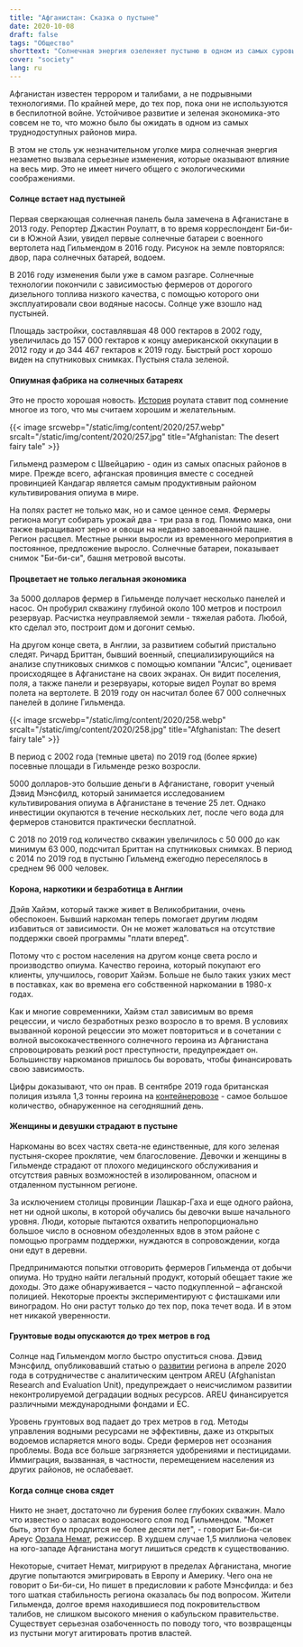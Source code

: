 ```yaml
---
title: "Афганистан: Сказка о пустыне"
date: 2020-10-08
draft: false
tags: "Общество"
shorttext: "Солнечная энергия озеленяет пустыню в одном из самых суровых районов в мире. Это только частично хорошая новость."
cover: "society"
lang: ru
---
```


Афганистан известен террором и талибами, а не подрывными технологиями. По крайней мере, до тех пор, пока они не используются в беспилотной войне. Устойчивое развитие и зеленая экономика-это совсем не то, что можно было бы ожидать в одном из самых труднодоступных районов мира.

В этом не столь уж незначительном уголке мира солнечная энергия незаметно вызвала серьезные изменения, которые оказывают влияние на весь мир. Это не имеет ничего общего с экологическими соображениями.

#### Солнце встает над пустыней

Первая сверкающая солнечная панель была замечена в Афганистане в 2013 году. Репортер Джастин Роулатт, в то время корреспондент Би-би-си в Южной Азии, увидел первые солнечные батареи с военного вертолета над Гильмендом в 2016 году. Рисунок на земле повторялся: двор, пара солнечных батарей, водоем.

В 2016 году изменения были уже в самом разгаре. Солнечные технологии покончили с зависимостью фермеров от дорогого дизельного топлива низкого качества, с помощью которого они эксплуатировали свои водяные насосы. Солнце уже взошло над пустыней.

Площадь застройки, составлявшая 48 000 гектаров в 2002 году, увеличилась до 157 000 гектаров к концу американской оккупации в 2012 году и до 344 467 гектаров к 2019 году. Быстрый рост хорошо виден на спутниковых снимках. Пустыня стала зеленой.

#### Опиумная фабрика на солнечных батареях

Это не просто хорошая новость. [История](https://www.bbc.com/news/science-environment-53450688 "What the heroin industry can teach us about solar power") роулата ставит под сомнение многое из того, что мы считаем хорошим и желательным.

{{< image srcwebp="/static/img/content/2020/257.webp" srcalt="/static/img/content/2020/257.jpg" title="Afghanistan: The desert fairy tale" >}}

Гильменд размером с Швейцарию - один из самых опасных районов в мире. Прежде всего, афганская провинция вместе с соседней провинцией Кандагар является самым продуктивным районом культивирования опиума в мире.

На полях растет не только мак, но и самое ценное семя. Фермеры региона могут собирать урожай два - три раза в год. Помимо мака, они также выращивают зерно и овощи на недавно завоеванной пашне. Регион расцвел. Местные рынки выросли из временного мероприятия в постоянное, предложение выросло. Солнечные батареи, показывает снимок "Би-би-си", башня метровой высоты.

#### Процветает не только легальная экономика

За 5000 долларов фермер в Гильменде получает несколько панелей и насос. Он пробурил скважину глубиной около 100 метров и построил резервуар. Расчистка неуправляемой земли - тяжелая работа. Любой, кто сделал это, построит дом и догонит семью.

На другом конце света, в Англии, за развитием событий пристально следят. Ричард Бриттан, бывший военный, специализирующийся на анализе спутниковых снимков с помощью компании "Алсис", оценивает происходящее в Афганистане на своих экранах. Он видит поселения, поля, а также панели и резервуары, которые видел Роулат во время полета на вертолете. В 2019 году он насчитал более 67 000 солнечных панелей в долине Гильменда.

{{< image srcwebp="/static/img/content/2020/258.webp" srcalt="/static/img/content/2020/258.jpg" title="Afghanistan: The desert fairy tale" >}}

В период с 2002 года (темные цвета) по 2019 год (более яркие) посевные площади в Гильменде резко возросли.

5000 долларов-это большие деньги в Афганистане, говорит ученый Дэвид Мэнсфилд, который занимается исследованием культивирования опиума в Афганистане в течение 25 лет. Однако инвестиции окупаются в течение нескольких лет, после чего вода для фермеров становится практически бесплатной.

С 2018 по 2019 год количество скважин увеличилось с 50 000 до как минимум 63 000, подсчитал Бриттан на спутниковых снимках. В период с 2014 по 2019 год в пустыню Гильменд ежегодно переселялось в среднем 96 000 человек.

#### Корона, наркотики и безработица в Англии

Дэйв Хайэм, который также живет в Великобритании, очень обеспокоен. Бывший наркоман теперь помогает другим людям избавиться от зависимости. Он не может жаловаться на отсутствие поддержки своей программы "плати вперед".

Потому что с ростом населения на другом конце света росло и производство опиума. Качество героина, который покупают его клиенты, улучшилось, говорит Хайэм. Больше не было таких узких мест в поставках, как во времена его собственной наркомании в 1980-х годах.

Как и многие современники, Хайэм стал зависимым во время рецессии, и число безработных резко возросло в то время. В условиях вызванной короной рецессии это может повториться и в сочетании с волной высококачественного солнечного героина из Афганистана спровоцировать резкий рост преступности, предупреждает он. Большинству наркоманов пришлось бы воровать, чтобы финансировать свою зависимость.

Цифры доказывают, что он прав. В сентябре 2019 года британская полиция изъяла 1,3 тонны героина на [контейнеровозе](https://www.theguardian.com/world/2019/sep/04/drug-bust-on-ship-nets-13-tonnes-of-heroin "Drug bust on ship nets record 1.3 tonnes of heroin") - самое большое количество, обнаруженное на сегодняшний день.

#### Женщины и девушки страдают в пустыне

Наркоманы во всех частях света-не единственные, для кого зеленая пустыня-скорее проклятие, чем благословение. Девочки и женщины в Гильменде страдают от плохого медицинского обслуживания и отсутствия равных возможностей в изолированном, опасном и отдаленном пустынном регионе.

За исключением столицы провинции Лашкар-Гаха и еще одного района, нет ни одной школы, в которой обучались бы девочки выше начального уровня. Люди, которые пытаются охватить непропорционально большое число в основном обездоленных вдов в этом районе с помощью программ поддержки, нуждаются в сопровождении, когда они едут в деревни.

Предпринимаются попытки отговорить фермеров Гильменда от добычи опиума. Но трудно найти легальный продукт, который обещает такие же доходы. Это даже обнаруживается – часто подкупленной – афганской полицией. Некоторые проекты экспериментируют с фисташками или виноградом. Но они растут только до тех пор, пока течет вода. И в этом нет никакой уверенности.

#### Грунтовые воды опускаются до трех метров в год

Солнце над Гильмендом могло быстро опуститься снова. Дэвид Мэнсфилд, опубликовавший статью о [развитии](https://areu.org.af/publication/2010 "When the Water Runs Dry: What is to be done with the 1.5 million settlers in the deserts of southwest Afghanistan when their livelihoods fail?") региона в апреле 2020 года в сотрудничестве с аналитическим центром AREU (Afghanistan Research and Evaluation Unit), предупреждает о неисчислимом развитии неконтролируемой деградации водных ресурсов. AREU финансируется различными международными фондами и ЕС.

Уровень грунтовых вод падает до трех метров в год. Методы управления водными ресурсами не эффективны, даже из открытых водоемов испаряется много воды. Среди фермеров нет осознания проблемы. Вода все больше загрязняется удобрениями и пестицидами. Иммиграция, вызванная, в частности, перемещением населения из других районов, не ослабевает.

#### Когда солнце снова сядет

Никто не знает, достаточно ли бурения более глубоких скважин. Мало что известно о запасах водоносного слоя под Гильмендом. "Может быть, этот бум продлится не более десяти лет", - говорит Би-би-си Ареус [Орзала Немат](https://worldfellows.yale.edu/person/orzala-ashraf-nemat/ "ORZALA NEMAT"), режиссер. В худшем случае 1,5 миллиона человек на юго-западе Афганистана могут лишиться средств к существованию.

Некоторые, считает Немат, мигрируют в пределах Афганистана, многие другие попытаются эмигрировать в Европу и Америку. Чего она не говорит о Би-би-си, Но пишет в предисловии к работе Мэнсфилда: и без того шаткая стабильность региона оказалась бы под вопросом. Жители Гильменда, долгое время находившиеся под покровительством талибов, не слишком высокого мнения о кабульском правительстве. Существует серьезная озабоченность по поводу того, что возвращенцы из пустыни могут агитировать против властей.
